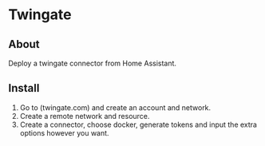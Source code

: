 # Twingate

## About
Deploy a twingate connector from Home Assistant.

## Install
1. Go to (twingate.com) and create an account and network.
2. Create a remote network and resource.
3. Create a connector, choose docker, generate tokens and input the extra options however you want.

